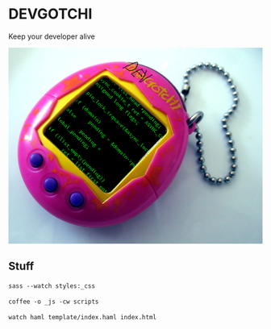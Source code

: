 # DEVGOTCHI

Keep your developer alive

![demo](https://raw.githubusercontent.com/fhacktory/devgotchi/master/assets/demo.png)

## Stuff

`sass --watch styles:_css`

`coffee -o _js -cw scripts`

`watch haml template/index.haml index.html`
